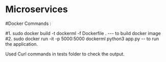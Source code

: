 # Microservices



#Docker Commands :

#1. sudo docker build -t dockerml -f Dockerfile .     --- to build docker image
#2. sudo docker run -it -p 5000:5000 dockerml python3 app.py    -- to run the application. 

Used Curl commands in tests folder to check the output. 
